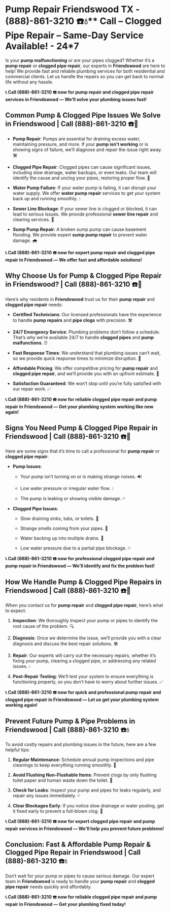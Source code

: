 # Pump Repair Friendswood TX - (888)-861-3210 ☎️💧** Call –  Clogged Pipe Repair – Same-Day Service Available! - 24*7

Is your **pump malfunctioning** or are your pipes clogged? Whether it’s a **pump repair** or **clogged pipe repair**, our experts in **Friendswood** are here to help! We provide fast and reliable plumbing services for both residential and commercial clients. Let us handle the repairs so you can get back to normal life without any hassle.

**📞 Call (888)-861-3210 ☎️ now for **pump repair** and **clogged pipe repair** services in Friendswood — We’ll solve your plumbing issues fast!**

## **Common Pump & Clogged Pipe Issues We Solve in Friendswood | Call (888)-861-3210 ☎️🔧**

- **Pump Repair**: Pumps are essential for draining excess water, maintaining pressure, and more. If your **pump isn’t working** or is showing signs of failure, we’ll diagnose and repair the issue right away. 🛠️
- **Clogged Pipe Repair**: Clogged pipes can cause significant issues, including slow drainage, water backups, or even leaks. Our team will identify the cause and unclog your pipes, restoring proper flow. 🚰
- **Water Pump Failure**: If your water pump is failing, it can disrupt your water supply. We offer **water pump repair** services to get your system back up and running smoothly. 💧
- **Sewer Line Blockage**: If your sewer line is clogged or blocked, it can lead to serious issues. We provide professional **sewer line repair** and clearing services. 🚽
- **Sump Pump Repair**: A broken sump pump can cause basement flooding. We provide expert **sump pump repair** to prevent water damage. 🌧️

**📞 Call (888)-861-3210 ☎️ now for expert **pump repair** and **clogged pipe repair** in Friendswood — We offer fast and affordable solutions!**

## **Why Choose Us for Pump & Clogged Pipe Repair in Friendswood? | Call (888)-861-3210 ☎️🌟**

Here’s why residents in **Friendswood** trust us for their **pump repair** and **clogged pipe repair** needs:

- **Certified Technicians**: Our licensed professionals have the experience to handle **pump repairs** and **pipe clogs** with precision. 🛠️
- **24/7 Emergency Service**: Plumbing problems don’t follow a schedule. That’s why we’re available 24/7 to handle **clogged pipes** and **pump malfunctions**. ⏰
- **Fast Response Times**: We understand that plumbing issues can’t wait, so we provide quick response times to minimize disruption. 🚨
- **Affordable Pricing**: We offer competitive pricing for **pump repair** and **clogged pipe repair**, and we’ll provide you with an upfront estimate. 💸
- **Satisfaction Guaranteed**: We won’t stop until you’re fully satisfied with our repair work. ✅

**📞 Call (888)-861-3210 ☎️ now for reliable **clogged pipe repair** and **pump repair** in Friendswood — Get your plumbing system working like new again!**

## **Signs You Need Pump & Clogged Pipe Repair in Friendswood | Call (888)-861-3210 ☎️🚨**

Here are some signs that it’s time to call a professional for **pump repair** or **clogged pipe repair**:

- **Pump Issues**: 
  - Your pump isn’t turning on or is making strange noises. 🔊
  - Low water pressure or irregular water flow. 💧
  - The pump is leaking or showing visible damage. 💦
- **Clogged Pipe Issues**: 
  - Slow draining sinks, tubs, or toilets. 🚿
  - Strange smells coming from your pipes. 🌱
  - Water backing up into multiple drains. 🚰
  - Low water pressure due to a partial pipe blockage. 💦

**📞 Call (888)-861-3210 ☎️ now for professional **clogged pipe repair** and **pump repair** in Friendswood — We’ll identify and fix the problem fast!**

## **How We Handle Pump & Clogged Pipe Repairs in Friendswood | Call (888)-861-3210 ☎️🔧**

When you contact us for **pump repair** and **clogged pipe repair**, here’s what to expect:

1. **Inspection**: We thoroughly inspect your pump or pipes to identify the root cause of the problem. 🔍
2. **Diagnosis**: Once we determine the issue, we’ll provide you with a clear diagnosis and discuss the best repair solutions. 🛠️
3. **Repair**: Our experts will carry out the necessary repairs, whether it’s fixing your pump, clearing a clogged pipe, or addressing any related issues. 💧
4. **Post-Repair Testing**: We’ll test your system to ensure everything is functioning properly, so you don’t have to worry about further issues. ✅

**📞 Call (888)-861-3210 ☎️ now for quick and professional **pump repair** and **clogged pipe repair** in Friendswood — Let us get your plumbing system working again!**

## **Prevent Future Pump & Pipe Problems in Friendswood | Call (888)-861-3210 ☎️💧**

To avoid costly repairs and plumbing issues in the future, here are a few helpful tips:

1. **Regular Maintenance**: Schedule annual pump inspections and pipe cleanings to keep everything running smoothly. 🔧
2. **Avoid Flushing Non-Flushable Items**: Prevent clogs by only flushing toilet paper and human waste down the toilet. 🚽
3. **Check for Leaks**: Inspect your pump and pipes for leaks regularly, and repair any issues immediately. 💦
4. **Clear Blockages Early**: If you notice slow drainage or water pooling, get it fixed early to prevent a full-blown clog. 🚰

**📞 Call (888)-861-3210 ☎️ now for expert **clogged pipe repair** and **pump repair** services in Friendswood — We’ll help you prevent future problems!**

## **Conclusion: Fast & Affordable Pump Repair & Clogged Pipe Repair in Friendswood | Call (888)-861-3210 ☎️💧**

Don’t wait for your pump or pipes to cause serious damage. Our expert team in **Friendswood** is ready to handle your **pump repair** and **clogged pipe repair** needs quickly and affordably.

**📞 Call (888)-861-3210 ☎️ now for reliable **clogged pipe repair** and **pump repair** in Friendswood — Get your plumbing fixed today!**
